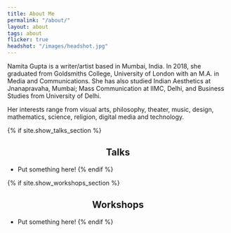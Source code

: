 ```yaml
---
title: About Me
permalink: "/about/"
layout: about
tags: about
flicker: true
headshot: "/images/headshot.jpg"
---
```


Namita Gupta is a writer/artist based in Mumbai, India. In 2018, she graduated from Goldsmiths College, University of London with an M.A. in Media and Communications. She has also studied Indian Aesthetics at Jnanapravaha, Mumbai; Mass Communication at IIMC, Delhi, and Business Studies from University of Delhi. 

Her interests range from visual arts, philosophy, theater, music, design, mathematics, science, religion, digital media and technology.

{% if site.show_talks_section %}
## Talks

- Put something here!
{% endif %}

{% if site.show_workshops_section %}
## Workshops

- Put something here!
{% endif %}


<style>
.post-header, #talks, #workshops {
  text-align: center; /* Want the About Page header to be in the middle */
}
</style>
